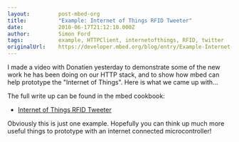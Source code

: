 ```yaml
---
layout:         post-mbed-org
title:          "Example: Internet of Things RFID Tweeter"
date:           2010-06-17T21:12:10.000Z
author:         Simon Ford
tags:           example, HTTPClient, internetofthings, RFID, twitter
originalUrl:    https://developer.mbed.org/blog/entry/Example-Internet-of-Things-RFID-Tweeter2/
---
```


<p>I made a video with Donatien yesterday to demonstrate some of the new
  work he has been doing on our HTTP stack, and to show how mbed can help
  prototype the &quot;Internet of Things&quot;. Here is what we came up with...</p>
<p>
  <object data="http://www.youtube.com/v/CQm2B6BqU1I" height="350" type="application/x-shockwave-flash"
  width="425">
    <param name="data" value="http://www.youtube.com/v/CQm2B6BqU1I">
    <param name="src" value="http://www.youtube.com/v/CQm2B6BqU1I">
  </object>
</p>
<p>The full write up can be found in the mbed cookbook:</p>
<ul>
  <li><a href="http://mbed.org/cookbook/RFID-Tweeter">Internet of Things RFID Tweeter</a>
  </li>
</ul>
<p>Obviously this is just one example. Hopefully you can think up much more
  useful things to prototype with an internet connected microcontroller!</p>
